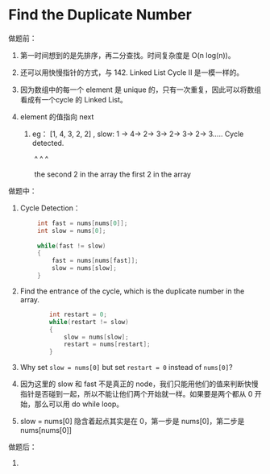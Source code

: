 # Find the Duplicate Number

做题前：

1. 第一时间想到的是先排序，再二分查找。时间复杂度是 O(n log(n))。

2. 还可以用快慢指针的方式，与 142. Linked List Cycle II 是一模一样的。

3. 因为数组中的每一个 element 是 unique 的，只有一次重复，因此可以将数组看成有一个cycle 的 Linked List。

4. element 的值指向 next

   1. eg： [1, 4, 3, 2, 2] , slow: 1 -> 4-> 2-> 3-> 2-> 3-> 2-> 3..... Cycle detected.

      ​                                                          ^           ^            ^

      ​                    the second 2 in the array      the first 2 in the array



做题中：

1.  Cycle Detection：

   ```c++
           int fast = nums[nums[0]];
           int slow = nums[0];
           
           while(fast != slow)
           {
               fast = nums[nums[fast]];
               slow = nums[slow];
           }
   ```

2. Find the entrance of the cycle, which is the duplicate number in the array.

   ```c++
           int restart = 0;
           while(restart != slow)
           {
               slow = nums[slow];
               restart = nums[restart];
           }
   ```

3.  Why set ```slow = nums[0]``` but set ```restart = 0``` instead of ```nums[0]```? 

   1. 因为这里的 slow 和 fast 不是真正的 node，我们只能用他们的值来判断快慢指针是否碰到一起，所以不能让他们两个开始就一样。如果要是两个都从 0 开始，那么可以用 do while loop。
   2. slow = nums[0] 隐含着起点其实是在 0，第一步是 nums[0]，第二步是 nums[nums[0]]



做题后：

1. 

